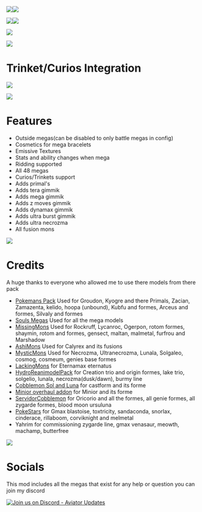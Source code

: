 ![](https://media.forgecdn.net/attachments/description/1189523/description_6488e172-95fe-46d0-b211-c47ba4ba1b76.png)![](https://media.forgecdn.net/attachments/description/1189523/description_b45b4497-b99b-478b-bb78-816ecf83e727.png)

![](https://media.forgecdn.net/attachments/description/1189523/description_4bd2641e-5eea-4372-ad16-c23019a5a43e.png)![](https://media.forgecdn.net/attachments/description/1189523/description_4b74b831-b235-42c6-ab80-34dd9c3f2ce1.png)

![](https://media.forgecdn.net/attachments/description/1189523/description_a2e4b377-84ff-4037-8f79-7e1a07b626ec.png)

**![](https://media.forgecdn.net/attachments/description/1189523/description_97ed6f11-026f-449b-97ee-86e1500c2794.png)**

# **Trinket/Curios Integration**

![](https://media.forgecdn.net/attachments/description/1189523/description_b8f1e56c-7f90-47dd-948c-e096d5b53918.png)

**![](https://media.forgecdn.net/attachments/description/1189523/description_231b647f-88e3-485a-b07f-1ed063068956.png)**

# **Features**

- Outside megas(can be disabled to only battle megas in config)
- Cosmetics for mega bracelets
- Emissive Textures
- Stats and ability changes when mega
- Ridding supported
- All 48 megas
- Curios/Trinkets support
- Adds primal's
- Adds tera gimmik
- Adds mega gimmik
- Adds z moves gimmik
- Adds dynamax gimmik
- Adds ultra burst gimmik
- Adds ultra necrozma
- All fusion mons

![](https://media.forgecdn.net/attachments/description/1189523/description_f4dfe0bc-0918-49f9-ab83-3277718fa14d.png)

# **Credits**

A huge thanks to everyone who allowed me to use there models from there pack

- [Pokemans Pack](https://modrinth.com/datapack/cobblemon-pokemans) Used for Groudon, Kyogre and there Primals, Zacian, Zamazenta, kelido, hoopa (unbound), Kubfu and formes, Arceus and formes, Silvaly and formes
- [Souls Megas](https://modrinth.com/datapack/soul-megas-free-megas-for-all) Used for all the mega models
- [MissingMons](https://modrinth.com/datapack/missingmons-cobblemon) Used for Rockruff, Lycanroc, Ogerpon, rotom formes, shaymin, rotom and formes, gensect, maltan, malmetal, furfrou and Marshadow
- [AshiMons](https://modrinth.com/datapack/ashimons) Used for Calyrex and its fusions
- [MysticMons](https://modrinth.com/datapack/mysticmons) Used for Necrozma, Ultranecrozma, Lunala, Solgaleo, cosmog, cosmeum, genies base formes
- [LackingMons](https://modrinth.com/datapack/lackingmons) for Eternamax eternatus
- [HydroReanimodelPack](https://modrinth.com/datapack/hydro-reanimodel-pack?version=1.21.1&loader=datapack) for Creation trio and origin formes, lake trio, solgelio, lunala, necrozma(dusk/dawn), burmy line
- [Cobblemon Sol and Luna](https://legacy.curseforge.com/minecraft/data-packs/cobblemon-sol-and-luna-addon) for castform and its forme
- [Minior overhaul addon](https://modrinth.com/datapack/minior-overhaul/versions) for Minior and its forme
- [ServidorCobblemon](https://discord.gg/8k6NxrNPYw) for Oricorio and all the formes, all genie formes, all zygarde formes, blood moon ursuluna
- [PokeStars](https://discord.gg/8k6NxrNPYw) for Gmax blastoise, toxtricity, sandaconda, snorlax, cinderace, rillaboom, corviknight and melmetal
- Yahrim for commissioning zygarde line, gmax venasaur, meowth, machamp, butterfree

![](https://media.forgecdn.net/attachments/description/1189523/description_875092f1-66ff-4ede-8841-ae6c44bad7cf.png)

# **Socials**

This mod includes all the megas that exist for any help or question you can join my discord

[![Join us on Discord - Aviator Updates](https://substackcdn.com/image/fetch/w_1456,c_limit,f_auto,q_auto:good,fl_progressive:steep/https://substack-post-media.s3.amazonaws.com/public/images/8a41e45e-aac9-44e5-8b69-55a81058ecbf_875x280.png)](https://discord.gg/egeWG4GXhN)
